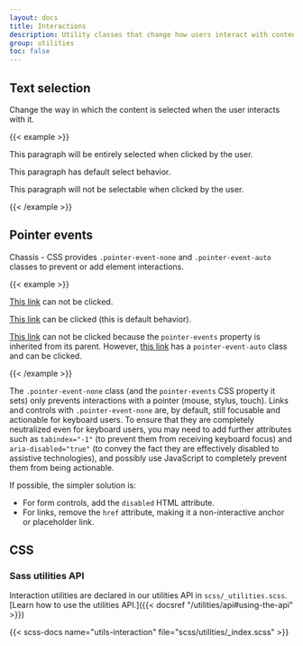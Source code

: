```yaml
---
layout: docs
title: Interactions
description: Utility classes that change how users interact with contents of a website.
group: utilities
toc: false
---
```


## Text selection

Change the way in which the content is selected when the user interacts with it.

{{< example >}}
<p class="user-select-all">This paragraph will be entirely selected when clicked by the user.</p>
<p class="user-select-auto">This paragraph has default select behavior.</p>
<p class="user-select-none">This paragraph will not be selectable when clicked by the user.</p>
{{< /example >}}

## Pointer events

Chassis - CSS provides `.pointer-event-none` and `.pointer-event-auto` classes to prevent or add element interactions.

{{< example >}}
<p><a href="#" class="pointer-event-none" tabindex="-1" aria-disabled="true">This link</a> can not be clicked.</p>
<p><a href="#" class="pointer-event-auto">This link</a> can be clicked (this is default behavior).</p>
<p class="pointer-event-none"><a href="#" tabindex="-1" aria-disabled="true">This link</a> can not be clicked because the <code>pointer-events</code> property is inherited from its parent. However, <a href="#" class="pointer-event-auto">this link</a> has a <code>pointer-event-auto</code> class and can be clicked.</p>
{{< /example >}}

The `.pointer-event-none` class (and the `pointer-events` CSS property it sets) only prevents interactions with a pointer (mouse, stylus, touch). Links and controls with `.pointer-event-none` are, by default, still focusable and actionable for keyboard users. To ensure that they are completely neutralized even for keyboard users, you may need to add further attributes such as `tabindex="-1"` (to prevent them from receiving keyboard focus) and `aria-disabled="true"` (to convey the fact they are effectively disabled to assistive technologies), and possibly use JavaScript to completely prevent them from being actionable.

If possible, the simpler solution is:

- For form controls, add the `disabled` HTML attribute.
- For links, remove the `href` attribute, making it a non-interactive anchor or placeholder link.

## CSS

### Sass utilities API

Interaction utilities are declared in our utilities API in `scss/_utilities.scss`. [Learn how to use the utilities API.]({{< docsref "/utilities/api#using-the-api" >}})

{{< scss-docs name="utils-interaction" file="scss/utilities/_index.scss" >}}

